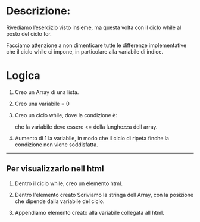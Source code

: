 # Descrizione:

Rivediamo l’esercizio visto insieme, ma questa volta con il ciclo while al posto del ciclo for.

Facciamo attenzione a non dimenticare tutte le differenze implementative che il ciclo while ci impone, in particolare alla variabile di indice.

# Logica

1. Creo un Array di una lista.

2. Creo una variabile = 0

3. Creo un ciclo while, dove la condizione è:

    che la variabile deve essere <= della lunghezza dell array.

4. Aumento di 1 la variabile, in modo che il ciclo di ripeta finche la condizione non viene soddisfatta.

---------------------------------

## Per visualizzarlo nell html 

1. Dentro il ciclo while, creo un elemento html.

2. Dentro l'elemento creato Scriviamo la stringa dell Array, con la posizione che dipende dalla variabile del ciclo.

3. Appendiamo elemento creato alla variabile collegata all html.
